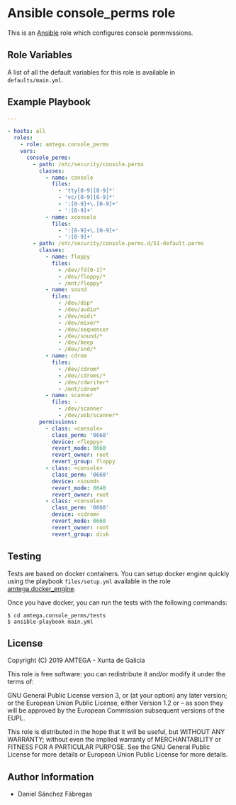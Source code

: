 # Ansible console_perms role

This is an [Ansible](http://www.ansible.com) role which configures console permmissions.

## Role Variables

A list of all the default variables for this role is available in `defaults/main.yml`.

## Example Playbook

```yaml
---

- hosts: all
  roles:    
    - role: amtega.console_perms
    vars:
      console_perms:
        - path: /etc/security/console.perms
          classes:
            - name: console
              files:
                - 'tty[0-9][0-9]*'
                - 'vc/[0-9][0-9]*'
                - ':[0-9]+\.[0-9]+'
                - ':[0-9]+'
            - name: xconsole
              files:
                - ':[0-9]+\.[0-9]+'
                - ':[0-9]+'
        - path: /etc/security/console.perms.d/51-default.perms
          classes:
            - name: floppy
              files:
                - /dev/fd[0-1]*
                - /dev/floppy/*
                - /mnt/floppy*
            - name: sound
              files:
                - /dev/dsp*
                - /dev/audio*
                - /dev/midi*
                - /dev/mixer*
                - /dev/sequencer
                - /dev/sound/*
                - /dev/beep
                - /dev/snd/*
            - name: cdrom
              files:
                - /dev/cdrom*
                - /dev/cdroms/*
                - /dev/cdwriter*
                - /mnt/cdrom*
            - name: scanner
              files: -
                - /dev/scanner
                - /dev/usb/scanner*
          permissions:
            - class: <console>
              class_perm: '0660'
              device: <floppy>
              revert_mode: 0660
              revert_owner: root
              revert_group: floppy
            - class: <console>
              class_perm: '0660'
              device: <sound>
              revert_mode: 0640
              revert_owner: root
            - class: <console>
              class_perm: '0660'
              device: <cdrom>
              revert_mode: 0660
              revert_owner: root
              revert_group: disk
```

## Testing

Tests are based on docker containers. You can setup docker engine quickly using the playbook `files/setup.yml` available in the role [amtega.docker_engine](https://galaxy.ansible.com/amtega/docker_engine).

Once you have docker, you can run the tests with the following commands:

```shell
$ cd amtega.console_perms/tests
$ ansible-playbook main.yml
```

## License

Copyright (C) 2019 AMTEGA - Xunta de Galicia

This role is free software: you can redistribute it and/or modify it under the terms of:

GNU General Public License version 3, or (at your option) any later version; or the European Union Public License, either Version 1.2 or – as soon they will be approved by the European Commission ­subsequent versions of the EUPL.

This role is distributed in the hope that it will be useful, but WITHOUT ANY WARRANTY; without even the implied warranty of MERCHANTABILITY or FITNESS FOR A PARTICULAR PURPOSE.  See the GNU General Public License for more details or European Union Public License for more details.

## Author Information

- Daniel Sánchez Fábregas
